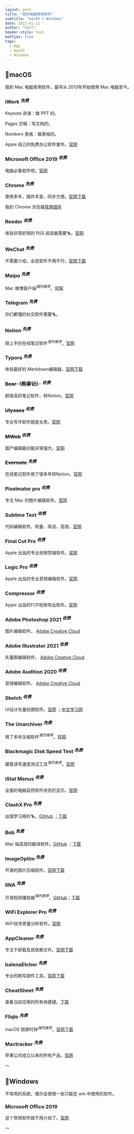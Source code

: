 ```yaml
---
layout: post
title: "我的电脑常用软件"
subtitle: "macOS + Windows"
date: 2021-01-11
author: "Carl"
header-style: text
mathjax: true
tags: 
  - App
  - macOS
  - Windows
---
```


## 📍macOS

我的 Mac 电脑常用软件，最早从 2013年开始使用 Mac 电脑至今。



### iWork $^{免费}$

Keynote 讲演：做 PPT 的。

Pages 文稿：写文档的。

Numbers 表格：做表格的。

Apple 自己的免费办公软件套件。[官网](https://www.apple.com.cn/iwork/)



### Microsoft Office 2019 $^{收费}$

电脑必备软件吧。[官网](https://www.microsoftstore.com.cn/software/office)



### Chrome $^{免费}$

使用多年，插件丰富，同步方便。[官网下载](https://www.google.com/chrome)

我的 Chrome 浏览器[常用插件]()



### Reeder $^{收费}$

体验非常好用的 RSS 阅读器需要🪜。[官网](https://reederapp.com)



### WeChat $^{免费}$

不需要介绍，全民软件不用不行。[官网下载](https://mac.weixin.qq.com)



### Maipo $^{免费}$

Mac 微博客户端$^{强烈推荐}$。[官网](http://weiboformac.sinaapp.com)



### Telegram $^{免费}$

你们都懂的社交软件需要🪜。



### Notion $^{免费}$

刚上手的在线笔记软件$^{强烈推荐}$。[官网](https://www.notion.so)



### Typora $^{免费}$

体验最好的 Markdown编辑器。[官网下载](https://www.typora.io)



### ~~Bear（熊掌记）~~ $^{收费}$

颜值高的笔记软件，转Notion。[官网](https://bear.app)



### ~~Ulysses~~ $^{收费}$

专业写作软件就是太贵。[官网](https://ulysses.app)



### ~~MWeb~~ $^{收费}$

国产编辑器功能非常强大。[官网](https://zh.mweb.im)



### ~~Evernote~~ $^{免费}$

在线笔记软件用了很多年转Notion。[官网](https://www.evernote.com)



### Pixelmator pro $^{收费}$

专注 Mac 的图片编辑软件。[官网](https://www.pixelmator.com/pro)



### Sublime Text $^{收费}$

代码编辑软件，轻量、简洁、高效。[官网](http://www.sublimetext.com)



### Final Cut Pro $^{收费}$

Apple 出品的专业视频剪辑软件。[官网](https://www.apple.com.cn/final-cut-pro)



### Logic Pro $^{收费}$

Apple 出品的专业音频编辑软件。[官网](https://www.apple.com.cn/logic-pro)



### Compressor $^{收费}$

Apple 出品的FCP视频导出软件。[官网](https://www.apple.com.cn/final-cut-pro/compressor)



### Adobe Photoshop 2021 $^{收费}$

图片编辑软件。 [Adobe Creative Cloud](https://www.adobe.com/cn/creativecloud/catalog/desktop.html)



### Adobe Illustrator 2021 $^{收费}$

矢量图编辑软件。 [Adobe Creative Cloud](https://www.adobe.com/cn/creativecloud/catalog/desktop.html)



### Adobe Audition 2020 $^{收费}$

音频编辑软件。 [Adobe Creative Cloud](https://www.adobe.com/cn/creativecloud/catalog/desktop.html)



### Sketch $^{收费}$

UI设计矢量绘图软件。[官网](https://www.sketch.com) ；[中文学习网](http://www.sketchcn.com)



### The Unarchiver $^{免费}$

用了多年压缩软件$^{强烈推荐}$。[官网](https://www.theunarchiver.com)



### Blackmagic Disk Speed Test $^{免费}$

硬盘读写速度测试工具$^{强烈推荐}$。[官网](https://www.blackmagicdesign.com/media/release/20190808-04)



### iStat Menus $^{收费}$

全面的电脑监控软件状态栏显示。[官网](https://bjango.com/mac/istatmenus)



### ClashX Pro $^{免费}$

出国学习用的🪜。[GitHub](https://github.com/yichengchen/clashX) ；[下载](https://github.com/yichengchen/clashX/releases)



### Bob $^{免费}$

Mac 端高效的翻译软件。[GitHub](https://github.com/ripperhe/Bob) ；[下载](https://ripperhe.gitee.io/bob)



### ImageOptim $^{免费}$

开源的图片压缩软件。[官网下载](https://imageoptim.com)



### IINA $^{免费}$

开源视频播放器$^{强烈推荐}$。[GitHub](https://github.com/iina/iina)；[下载](https://iina.io)



### WiFi Explorer Pro $^{收费}$

WiFi信号质量分析软件。[官网](https://www.intuitibits.com/products/wifi-explorer-pro)



### AppCleaner $^{免费}$

专注于卸载及其依赖文件。[官网下载](http://freemacsoft.net/appcleaner)



### balenaEtcher $^{免费}$

专业的刷写固件工具。[官网下载](https://www.balena.io/etcher)



### CheatSheet $^{免费}$

查看当前应用的所有快捷键。[下载](https://mediaatelier.com/CheatSheet/)



### Fliqlo $^{免费}$

macOS 锁屏时钟$^{强烈推荐}$。[官网下载](https://fliqlo.com/#/screensaver)



### Mactracker $^{免费}$

苹果公司成立以来的所有产品。[官网](http://mactracker.ca)





～

## 📍Windows



不常用的系统，偶尔会使用一些只能在 win 中使用的软件。



### Microsoft Office 2019

这个常用软件就不用介绍了。[官网](https://www.microsoftstore.com.cn/software/office)



～





